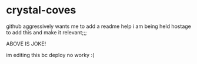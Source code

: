 # crystal-coves
github aggressively wants me to add a readme help i am being held hostage to add this and make it relevant;;;

ABOVE IS JOKE!

im editing this bc deploy no worky :(
